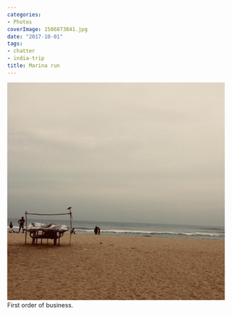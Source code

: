 ```yaml
---
categories:
- Photos
coverImage: 1506873841.jpg
date: "2017-10-01"
tags:
- chatter
- india-trip
title: Marina run
---
```

![](images/1506873841.jpg)
First order of business.
